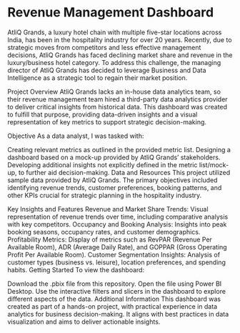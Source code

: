 # Revenue Management Dashboard

AtliQ Grands, a luxury hotel chain with multiple five-star locations across India, has been in the hospitality industry for over 20 years. Recently, due to strategic moves from competitors and less effective management decisions, AtliQ Grands has faced declining market share and revenue in the luxury/business hotel category. To address this challenge, the managing director of AtliQ Grands has decided to leverage Business and Data Intelligence as a strategic tool to regain their market position.

Project Overview
AtliQ Grands lacks an in-house data analytics team, so their revenue management team hired a third-party data analytics provider to deliver critical insights from historical data. This dashboard was created to fulfill that purpose, providing data-driven insights and a visual representation of key metrics to support strategic decision-making.

Objective
As a data analyst, I was tasked with:

Creating relevant metrics as outlined in the provided metric list.
Designing a dashboard based on a mock-up provided by AtliQ Grands’ stakeholders.
Developing additional insights not explicitly defined in the metric list/mock-up, to further aid decision-making.
Data and Resources
This project utilized sample data provided by AtliQ Grands. The primary objectives included identifying revenue trends, customer preferences, booking patterns, and other KPIs crucial for strategic planning in the hospitality industry.

Key Insights and Features
Revenue and Market Share Trends: Visual representation of revenue trends over time, including comparative analysis with key competitors.
Occupancy and Booking Analysis: Insights into peak booking seasons, occupancy rates, and customer demographics.
Profitability Metrics: Display of metrics such as RevPAR (Revenue Per Available Room), ADR (Average Daily Rate), and GOPPAR (Gross Operating Profit Per Available Room).
Customer Segmentation Insights: Analysis of customer types (business vs. leisure), location preferences, and spending habits.
Getting Started
To view the dashboard:

Download the .pbix file from this repository.
Open the file using Power BI Desktop.
Use the interactive filters and slicers in the dashboard to explore different aspects of the data.
Additional Information
This dashboard was created as part of a hands-on project, with practical experience in data analytics for business decision-making. It aligns with best practices in data visualization and aims to deliver actionable insights.

